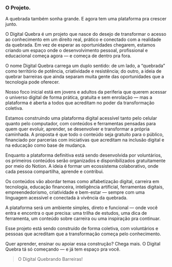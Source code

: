 ### O Projeto.

A quebrada também sonha grande. E agora tem uma plataforma pra crescer junto.

O Digital Quebra é um projeto que nasce do desejo de transformar o acesso ao conhecimento em um direito real, prático e conectado com a realidade da quebrada. Em vez de esperar as oportunidades chegarem, estamos criando um espaço onde o desenvolvimento pessoal, profissional e educacional começa agora — e começa de dentro pra fora.

O nome Digital Quebra carrega um duplo sentido: de um lado, a “quebrada” como território de potência, criatividade e resistência; do outro, a ideia de quebrar barreiras que ainda separam muita gente das oportunidades que a tecnologia pode oferecer.

Nosso foco inicial está em jovens e adultos da periferia que querem acessar o universo digital de forma prática, gratuita e sem enrolação — mas a plataforma é aberta a todos que acreditam no poder da transformação coletiva.

Estamos construindo uma plataforma digital acessível tanto pelo celular quanto pelo computador, com conteúdos e ferramentas pensadas para quem quer evoluir, aprender, se desenvolver e transformar a própria caminhada. A proposta é que todo o conteúdo seja gratuito para o público, financiado por parcerias com iniciativas que acreditam na inclusão digital e na educação como base de mudança.

Enquanto a plataforma definitiva está sendo desenvolvida por voluntários, os primeiros conteúdos serão organizados e disponibilizados gratuitamente por meio do Notion. A ideia é formar um ecossistema colaborativo, onde cada pessoa compartilha, aprende e contribui.

Os conteúdos vão abordar temas como alfabetização digital, carreira em tecnologia, educação financeira, inteligência artificial, ferramentas digitais, empreendedorismo, criatividade e bem-estar — sempre com uma linguagem acessível e conectada à vivência da quebrada.

A plataforma será um ambiente simples, direto e funcional — onde você entra e encontra o que precisa: uma trilha de estudos, uma dica de ferramenta, um conteúdo sobre carreira ou uma inspiração pra continuar.

Esse projeto está sendo construído de forma coletiva, com voluntários e pessoas que acreditam que a transformação começa pelo conhecimento.

Quer aprender, ensinar ou apoiar essa construção? Chega mais. O Digital Quebra tá só começando — e já tem espaço pra você.

> O Digital Quebrando Barreiras!

